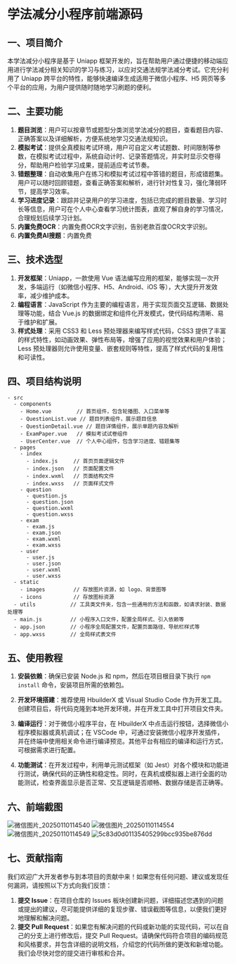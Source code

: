 # 学法减分小程序前端源码
## 一、项目简介
本学法减分小程序是基于 Uniapp 框架开发的，旨在帮助用户通过便捷的移动端应用进行学法减分相关知识的学习与练习，以应对交通法规学法减分考试。它充分利用了 Uniapp 跨平台的特性，能够快速编译生成适用于微信小程序、H5 网页等多个平台的应用，为用户提供随时随地学习刷题的便利。

## 二、主要功能
1. **题目浏览**：用户可以按章节或题型分类浏览学法减分的题目，查看题目内容、正确答案以及详细解析，方便系统地学习交通法规知识。
2. **模拟考试**：提供全真模拟考试环境，用户可自定义考试题数、时间限制等参数，在模拟考试过程中，系统自动计时、记录答题情况，并实时显示交卷得分，帮助用户检验学习成果，提前适应考试节奏。
3. **错题整理**：自动收集用户在练习和模拟考试过程中答错的题目，形成错题集。用户可以随时回顾错题，查看正确答案和解析，进行针对性复习，强化薄弱环节，提高学习效率。
4. **学习进度记录**：跟踪并记录用户的学习进度，包括已完成的题目数量、学习时长等信息，用户可在个人中心查看学习统计图表，直观了解自身的学习情况，合理规划后续学习计划。
5. **内置免费OCR**：内置免费OCR文字识别，告别老款百度OCR文字识别。
6. **内置免费AI搜题**：内置免费

## 三、技术选型
1. **开发框架**：Uniapp，一款使用 Vue 语法编写应用的框架，能够实现一次开发，多端运行（如微信小程序、H5、Android、iOS 等），大大提升开发效率，减少维护成本。
2. **编程语言**：JavaScript 作为主要的编程语言，用于实现页面交互逻辑、数据处理等功能，结合 Vue.js 的数据绑定和组件化开发模式，使代码结构清晰、易于维护和扩展。
3. **样式处理**：采用 CSS3 和 Less 预处理器来编写样式代码，CSS3 提供了丰富的样式特性，如动画效果、弹性布局等，增强了应用的视觉效果和用户体验；Less 预处理器则允许使用变量、嵌套规则等特性，提高了样式代码的复用性和可读性。

## 四、项目结构说明
```
- src
  - components
    - Home.vue        // 首页组件，包含轮播图、入口菜单等
    - QuestionList.vue // 题目列表组件，展示题目信息
    - QuestionDetail.vue // 题目详情组件，展示单题内容及解析
    - ExamPaper.vue   // 模拟考试试卷组件
    - UserCenter.vue  // 个人中心组件，包含学习进度、错题集等
  - pages
    - index
      - index.js     // 首页页面逻辑文件
      - index.json   // 页面配置文件
      - index.wxml   // 页面结构文件
      - index.wxss   // 页面样式文件
    - question
      - question.js 
      - question.json
      - question.wxml
      - question.wxss
    - exam
      - exam.js 
      - exam.json
      - exam.wxml
      - exam.wxss
    - user
      - user.js 
      - user.json
      - user.wxml
      - user.wxss
  - static
    - images         // 存放图片资源，如 logo、背景图等
    - icons          // 存放图标资源
  - utils           // 工具类文件夹，包含一些通用的方法和函数，如请求封装、数据处理等
  - main.js         // 小程序入口文件，配置全局样式、引入依赖等
  - app.json        // 小程序全局配置文件，配置页面路径、导航栏样式等
  - app.wxss        // 全局样式表文件
```

## 五、使用教程
1. **安装依赖**：确保已安装 Node.js 和 npm，然后在项目根目录下执行 `npm install` 命令，安装项目所需的依赖包。
2. **开发环境搭建**：推荐使用 HbuilderX 或 Visual Studio Code 作为开发工具。创建项目后，将代码克隆到本地开发环境，并在开发工具中打开项目文件夹。
3. **编译运行**：对于微信小程序平台，在 HbuilderX 中点击运行按钮，选择微信小程序模拟器或真机调试；在 VSCode 中，可通过安装微信小程序开发插件，并在终端中使用相关命令进行编译预览。其他平台有相应的编译和运行方式，可根据需求进行配置。

4. **功能测试**：在开发过程中，利用单元测试框架（如 Jest）对各个模块和功能进行测试，确保代码的正确性和稳定性。同时，在真机或模拟器上进行全面的功能测试，检查界面显示是否正常、交互逻辑是否顺畅、数据存储是否正确等。


## 六、前端截图
![微信图片_20250110114540](https://github.com/user-attachments/assets/6cd9069e-0ed1-4292-ae8f-5aa16e994894)
![微信图片_20250110114554](https://github.com/user-attachments/assets/af89262b-60b9-42e8-8c4b-d7be0384140a)
![微信图片_20250110114549](https://github.com/user-attachments/assets/9bc5275c-d79b-41d7-8c05-744eaf58488c)
![5c83d0d01135405299bcc935be876dd](https://github.com/user-attachments/assets/52d9e0a8-7e40-43df-b96f-85d08862d829)

## 七、贡献指南
我们欢迎广大开发者参与到本项目的贡献中来！如果您有任何问题、建议或发现任何漏洞，请按照以下方式向我们反馈：
1. **提交 Issue**：在项目仓库的 Issues 板块创建新问题，详细描述您遇到的问题或提出的建议，尽可能提供详细的复现步骤、错误截图等信息，以便我们更好地理解和解决问题。
2. **提交 Pull Request**：如果您有解决问题的代码或新功能的实现代码，可以在自己的分支上进行修改后，提交 Pull Request。请确保代码符合项目的编码规范和风格要求，并包含详细的说明文档，介绍您的代码所做的更改和新增功能。我们会尽快对您的提交进行审核和合并。
